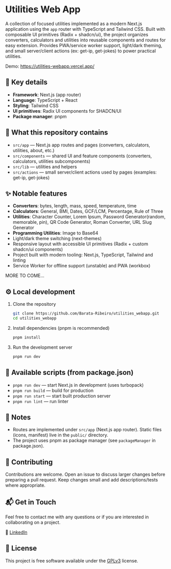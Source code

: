 # Utilities Web App

A collection of focused utilities implemented as a modern Next.js application using the `app` router with TypeScript and
Tailwind CSS.
Built with composable UI primitives (Radix + shadcn/ui), the project organizes converters, calculators and utilities
into reusable components and routes for easy extension.
Provides PWA/service worker support, light/dark theming, and small server/client actions (ex: get\-ip, get\-jokes) to
power practical utilities.

Demo: https://utilities-webapp.vercel.app/

## 🧰 Key details

- **Framework**: Next.js (app router)
- **Language**: TypeScript + React
- **Styling**: Tailwind CSS
- **UI primitives**: Radix UI components for SHADCN/UI
- **Package manager**: pnpm

## 📁 What this repository contains

- `src/app` — Next.js app routes and pages (converters, calculators, utilities, about, etc.)
- `src/components` — shared UI and feature components (converters, calculators, utilities subcomponents)
- `src/lib` — utilities and helpers
- `src/actions` — small server/client actions used by pages (examples: get-ip, get-jokes)

## ✨ Notable features

- **Converters**: bytes, length, mass, speed, temperature, time
- **Calculators**: General, BMI, Dates, GCF/LCM, Percentage, Rule of Three
- **Utilities**: Character Counter, Lorem Ipsum, Password Generator(random, memorable, pin), QR Code Generator,
  Roman Converter, URL Slug Generator
- **Programming Utilities**: Image to Base64
- Light/dark theme switching (next-themes)
- Responsive layout with accessible UI primitives (Radix + custom shadcn/ui components)
- Project built with modern tooling: Next.js, TypeScript, Tailwind and linting
- Service Worker for offline support (unstable) and PWA (workbox)

MORE TO COME...

## ⚙️ Local development

1. Clone the repository

    ```bash
    git clone https://github.com/Barata-Ribeiro/utilities_webapp.git
    cd utilities_webapp
    ```

2. Install dependencies (pnpm is recommended)

    ```bash
    pnpm install
    ```

3. Run the development server

    ```bash
    pnpm run dev
    ```

## 🧩 Available scripts (from package.json)

- `pnpm run dev` — start Next.js in development (uses turbopack)
- `pnpm run build` — build for production
- `pnpm run start` — start built production server
- `pnpm run lint` — run linter

## 📝 Notes

- Routes are implemented under `src/app` (Next.js app router). Static files (icons, manifest) live in the `public/`
  directory.
- The project uses pnpm as package manager (see `packageManager` in package.json).

## 🤝 Contributing

Contributions are welcome. Open an issue to discuss larger changes before preparing a pull request. Keep changes small
and add descriptions/tests where appropriate.

## 📬 Get in Touch

Feel free to contact me with any questions or if you are interested in collaborating on a project.

🔗 [LinkedIn](https://www.linkedin.com/in/barataribeiro/)

## 📜 License

This project is free software available under the [GPLv3](LICENSE) license.
